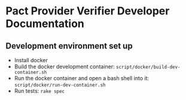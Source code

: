 # Pact Provider Verifier Developer Documentation

## Development environment set up

* Install docker
* Build the docker development container: `script/docker/build-dev-container.sh`
* Run the docker container and open a bash shell into it: `script/docker/run-dev-container.sh`
* Run tests: `rake spec`
